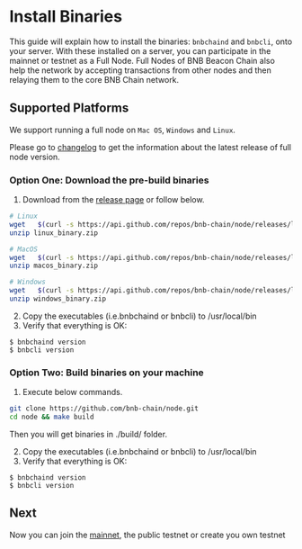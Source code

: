 # Install Binaries

This guide will explain how to install the binaries: `bnbchaind`  and `bnbcli`, onto your server. With these installed on a server, you can participate in the mainnet or testnet as a Full Node. Full Nodes of BNB Beacon Chain  also help the network by accepting transactions from other nodes and then relaying them to the core BNB Chain network.

## Supported Platforms
We support running a full node on `Mac OS`, `Windows` and `Linux`.

Please go to [changelog](https://github.com/bnb-chain/node/releases) to get the information about the latest release of full node version.


### Option One: Download the pre-build binaries

1. Download from the [release page](https://github.com/bnb-chain/node/releases/latest) or follow below.

```bash
# Linux
wget   $(curl -s https://api.github.com/repos/bnb-chain/node/releases/latest |grep browser_ |grep linux_binary |cut -d\" -f4)
unzip linux_binary.zip

# MacOS
wget   $(curl -s https://api.github.com/repos/bnb-chain/node/releases/latest |grep browser_ |grep macos_binary |cut -d\" -f4)
unzip macos_binary.zip

# Windows
wget   $(curl -s https://api.github.com/repos/bnb-chain/node/releases/latest |grep browser_ |grep windows_binary |cut -d\" -f4)
unzip windows_binary.zip
```

2. Copy the executables (i.e.bnbchaind or bnbcli) to /usr/local/bin
3. Verify that everything is OK:
```shell
$ bnbchaind version
$ bnbcli version
```

### Option Two: Build binaries on your machine

1. Execute below commands.

```bash
git clone https://github.com/bnb-chain/node.git
cd node && make build
```
Then you will get binaries in ./build/ folder.

2. Copy the executables (i.e.bnbchaind or bnbcli) to /usr/local/bin
3. Verify that everything is OK:
```shell
$ bnbchaind version
$ bnbcli version
```

## Next
Now you can join the [mainnet](join-mainnet.md), the public testnet or create you own testnet
